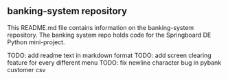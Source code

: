 ## banking-system repository

This README.md file contains information on the banking-system repository. The banking system repo holds code for the Springboard DE Python mini-project.

TODO: add readme text in markdown format
TODO: add screen clearing feature for every different menu
TODO: fix newline character bug in pybank customer csv